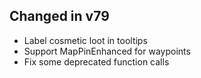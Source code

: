 ## Changed in v79

* Label cosmetic loot in tooltips
* Support MapPinEnhanced for waypoints
* Fix some deprecated function calls


